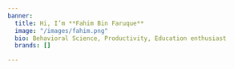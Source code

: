 ```yaml
---
banner:
  title: Hi, I’m **Fahim Bin Faruque**
  image: "/images/fahim.png"
  bio: Behavioral Science, Productivity, Education enthusiast
  brands: []

---
```

